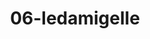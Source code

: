 ---
title: 06-ledamigelle
image: 06-ledamigelle.jpg
brand: Le-damigelle-di-Caroline-M
layout: vestito
---